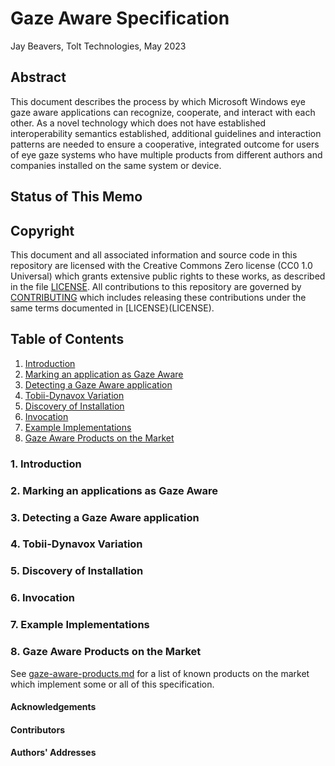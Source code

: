 # Gaze Aware Specification

Jay Beavers, Tolt Technologies, May 2023

## Abstract

This document describes the process by which Microsoft Windows eye gaze aware applications can recognize, cooperate, and interact with each other.  As a novel technology which does not have established interoperability semantics established, additional guidelines and interaction patterns are needed to ensure a cooperative, integrated outcome for users of eye gaze systems who have multiple products from different authors and companies installed on the same system or device.

## Status of This Memo

## Copyright

This document and all associated information and source code in this repository are licensed with the Creative Commons Zero license (CC0 1.0 Universal) which grants extensive public rights to these works, as described in the file [LICENSE](LICENSE).  All contributions to this repository are governed by [CONTRIBUTING](CONTRIBUTING.md) which includes releasing these contributions under the same terms documented in [LICENSE}(LICENSE).

## Table of Contents

1. [Introduction](#introduction)
2. [Marking an application as Gaze Aware](#marking-gaze-aware)
3. [Detecting a Gaze Aware application](#detecting-gaze-aware)
4. [Tobii-Dynavox Variation](#tobii-dynavox-variation)
5. [Discovery of Installation](#discovery)
6. [Invocation](#invocation)
7. [Example Implementations](#example-implementations)
8. [Gaze Aware Products on the Market](#gaze-aware-products)

### 1. Introduction<a name="introduction"></a>

### 2. Marking an applications as Gaze Aware<a name="marking-gaze-aware"></a>

### 3. Detecting a Gaze Aware application<a name="detecting-gaze-aware"></a>

### 4. Tobii-Dynavox Variation<a name="tobii-dynavox-variation"></a>

### 5. Discovery of Installation<a name="discovery"></a>

### 6. Invocation<a name="invocation"></a>

### 7. Example Implementations<a name="example-implementations"></a>

### 8. Gaze Aware Products on the Market<a name="gaze-aware-products"></a>

See [gaze-aware-products.md](gaze-aware-products.md) for a list of known products on the market which implement some or all of this specification.

#### Acknowledgements

#### Contributors

#### Authors' Addresses
